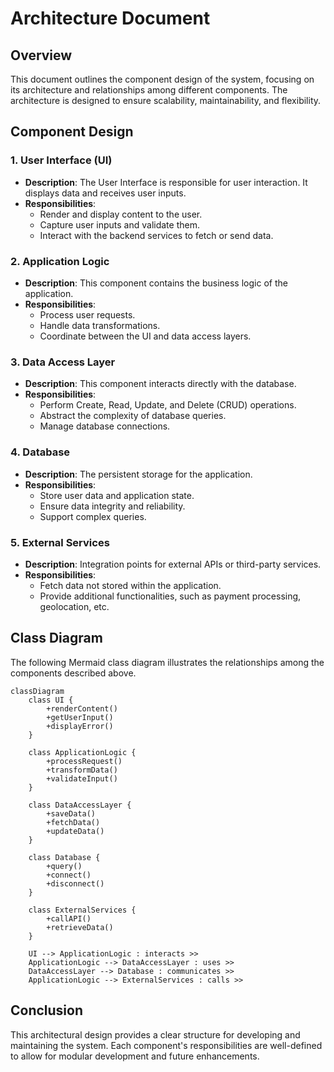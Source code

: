 # Architecture Document

## Overview
This document outlines the component design of the system, focusing on its architecture and relationships among different components. The architecture is designed to ensure scalability, maintainability, and flexibility.

## Component Design

### 1. User Interface (UI)
- **Description**: The User Interface is responsible for user interaction. It displays data and receives user inputs.
- **Responsibilities**:
  - Render and display content to the user.
  - Capture user inputs and validate them.
  - Interact with the backend services to fetch or send data.

### 2. Application Logic
- **Description**: This component contains the business logic of the application.
- **Responsibilities**:
  - Process user requests.
  - Handle data transformations.
  - Coordinate between the UI and data access layers.
  
### 3. Data Access Layer
- **Description**: This component interacts directly with the database.
- **Responsibilities**:
  - Perform Create, Read, Update, and Delete (CRUD) operations.
  - Abstract the complexity of database queries.
  - Manage database connections.

### 4. Database
- **Description**: The persistent storage for the application.
- **Responsibilities**:
  - Store user data and application state.
  - Ensure data integrity and reliability.
  - Support complex queries.

### 5. External Services
- **Description**: Integration points for external APIs or third-party services.
- **Responsibilities**:
  - Fetch data not stored within the application.
  - Provide additional functionalities, such as payment processing, geolocation, etc.

## Class Diagram
The following Mermaid class diagram illustrates the relationships among the components described above.

```mermaid
classDiagram
    class UI {
        +renderContent()
        +getUserInput()
        +displayError()
    }

    class ApplicationLogic {
        +processRequest()
        +transformData()
        +validateInput()
    }

    class DataAccessLayer {
        +saveData()
        +fetchData()
        +updateData()
    }

    class Database {
        +query()
        +connect()
        +disconnect()
    }

    class ExternalServices {
        +callAPI()
        +retrieveData()
    }

    UI --> ApplicationLogic : interacts >>
    ApplicationLogic --> DataAccessLayer : uses >>
    DataAccessLayer --> Database : communicates >>
    ApplicationLogic --> ExternalServices : calls >>
```

## Conclusion
This architectural design provides a clear structure for developing and maintaining the system. Each component's responsibilities are well-defined to allow for modular development and future enhancements.